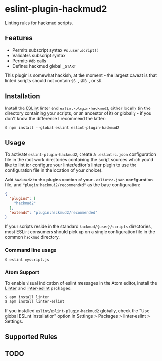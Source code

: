 # eslint-plugin-hackmud2

Linting rules for hackmud scripts.

## Features

 - Permits subscript syntax `#s.user.script()`
 - Validates subscript syntax
 - Permits `#db` calls
 - Defines hackmud global `_START`

This plugin is somewhat hackish, at the moment - the largest caveat is that linted scripts should not contain `$S_`, `$DB_`, or `$D`.

## Installation

Install the [ESLint](http://eslint.org) linter and `eslint-plugin-hackmud2`, either locally (in the directory containing your scripts, or an ancestor of it) or globally - if you don't know the difference I recommend the latter:

```
$ npm install --global eslint eslint-plugin-hackmud2
```

## Usage

To activate `eslint-plugin-hackmud2`, create a `.eslintrc.json` configuration file in the root work directories containing the script sources which you'd like to lint (or configure your linter/editor's linter plugin to use the configuration file in the location of your choice).

Add `hackmud2` to the plugins section of your `.eslintrc.json` configuration file, and `"plugin:hackmud2/recommended"` as the base configuration:

```json
{
  "plugins": [
    "hackmud2"
  ],
  "extends": "plugin:hackmud2/recommended"
}
```

If your scripts reside in the standard `hackmud/{user}/scripts` directories, most ESLint consumers should pick up on a single configuration file in the common `hackmud` directory.

### Command line usage
```
$ eslint myscript.js
```

### Atom Support
To enable visual indication of eslint messages in the Atom editor, install the [Linter](https://atom.io/packages/linter) and [linter-eslint](https://atom.io/packages/linter-eslint) packages:

```
$ apm install linter
$ apm install linter-eslint
```

If you installed `eslint`/`eslint-plugin-hackmud2` globally, check the "Use global ESLint installation" option in Settings > Packages > linter-eslint > Settings.

## Supported Rules

## TODO
